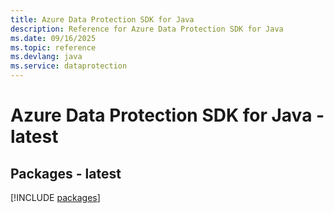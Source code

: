 ```yaml
---
title: Azure Data Protection SDK for Java
description: Reference for Azure Data Protection SDK for Java
ms.date: 09/16/2025
ms.topic: reference
ms.devlang: java
ms.service: dataprotection
---
```

# Azure Data Protection SDK for Java - latest
## Packages - latest
[!INCLUDE [packages](data-protection-index.md)]